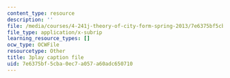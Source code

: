 ```yaml
---
content_type: resource
description: ''
file: /media/courses/4-241j-theory-of-city-form-spring-2013/7e6375bf5cba0ec7a057a60adc650710_rbTLRBdEcqA.srt
file_type: application/x-subrip
learning_resource_types: []
ocw_type: OCWFile
resourcetype: Other
title: 3play caption file
uid: 7e6375bf-5cba-0ec7-a057-a60adc650710
---
```

